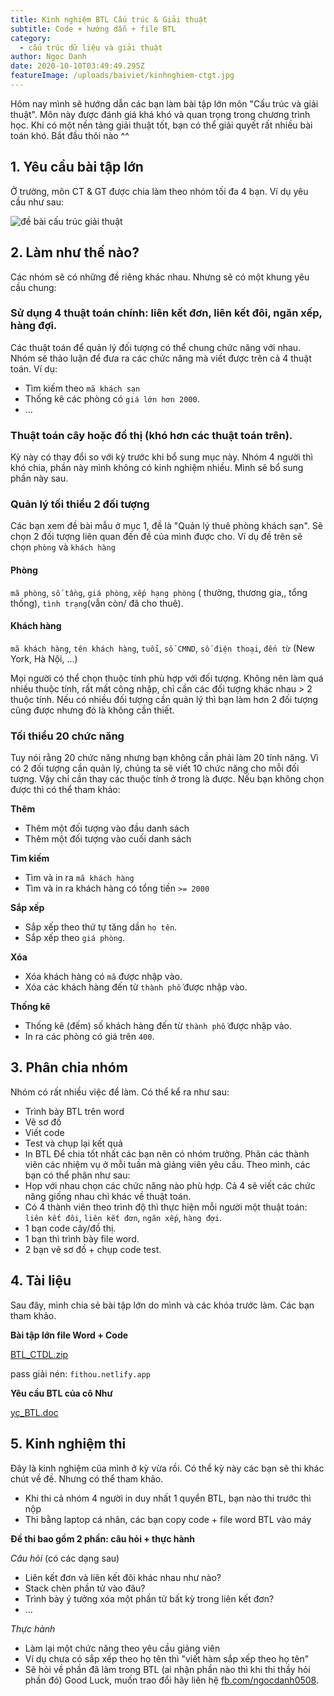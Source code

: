 ```yaml
---
title: Kinh nghiệm BTL Cấu trúc & Giải thuật
subtitle: Code + hướng dẫn + file BTL
category:
  - cấu trúc dữ liệu và giải thuật
author: Ngọc Danh
date: 2020-10-10T03:49:49.295Z
featureImage: /uploads/baiviet/kinhnghiem-ctgt.jpg
---
```

Hôm nay mình sẽ hướng dẫn các bạn làm bài tập lớn môn "Cấu trúc và giải thuật".  Môn này được đánh giá khá khó và quan trọng trong chương trình học. Khi có một nền tảng giải thuật tốt, bạn có thể giải quyết rất nhiều bài toán khó. Bắt đầu thôi nào ^^

## 1. Yêu cầu bài tập lớn

Ở trường, môn CT & GT được chia làm theo nhóm tối đa 4 bạn. Ví dụ yêu cầu như sau:

![đề bài cấu trúc giải thuật](/uploads/baiviet/kinhnghiem-ctgt-debai.jpg)

## 2. Làm như thế nào?

Các nhóm sẽ có những đề riêng khác nhau. Nhưng sẽ có một khung yêu cầu chung:
### Sử dụng 4 thuật toán chính: liên kết đơn, liên kết đôi, ngăn xếp, hàng đợi.
Các thuật toán để quản lý đối tượng có thể chung chức năng với nhau. Nhóm sẽ thảo luận để đưa ra các chức năng mà viết được trên cả 4 thuật toán. Ví dụ:
- Tìm kiếm theo `mã khách sạn` 
- Thống kê các phòng có `giá lớn hơn 2000`.
- ...
### Thuật toán cây hoặc đồ thị (khó hơn các thuật toán trên).
Kỳ này có thay đổi so với kỳ trước khi bổ sung mục này. Nhóm 4 người thì khó chia, phần này mình không có kinh nghiệm nhiều. Mình sẽ bổ sung phần này sau.
### Quản lý tối thiểu 2 đối tượng
Các bạn xem đề bài mẫu ở mục 1, đề là "Quản lý thuê phòng khách sạn". Sẽ chọn 2 đối tượng liên quan đến đề của mình được cho. Ví dụ đề trên sẽ chọn `phòng` và `khách hàng`
  #### Phòng
`mã phòng`, `số tầng`, `giá phòng`, `xếp hạng phòng` ( thường, thương gia,, tổng thống), `tình trạng`(vẫn còn/ đã cho thuê).

  #### Khách hàng
`mã khách hàng`, `tên khách hàng`, `tuổi`, `số CMND`, `số điện thoại`, `đến từ` (New York, Hà Nội, ...)

Mọi người có thể chọn thuộc tính phù hợp với đối tượng. Không nên làm quá nhiều thuộc tính, rất mất công nhập, chỉ cần các đối tượng khác nhau > 2 thuộc tính. Nếu có nhiều đối tượng cần quản lý thì bạn làm hơn 2 đối tượng cũng được nhưng đó là không cần thiết.

### Tối thiểu 20 chức năng
Tuy nói rằng 20 chức năng nhưng bạn không cần phải làm 20 tính năng. Vì có 2 đối tượng cần quản lý, chúng ta sẽ viết 10 chức năng cho mỗi đối tượng. Vậy chỉ cần thay các thuộc tính ở trong là được. Nếu bạn không chọn được thì có thể tham khảo:

**Thêm**

- Thêm một đối tượng vào đầu danh sách
- Thêm một đối tượng vào cuối danh sách

**Tìm kiếm** 
  
- Tìm và in ra `mã khách hàng`
- Tìm và in ra khách hàng có tổng tiền `>= 2000`

**Sắp xếp**
  
- Sắp xếp theo thứ tự tăng dần `họ tên`.
- Sắp xếp theo `giá phòng`.

**Xóa**

- Xóa khách hàng có `mã` được nhập vào.
- Xóa các khách hàng đến từ `thành phố` được nhập vào.

**Thống kê**

- Thống kê (đếm) số khách hàng đến từ `thành phố` được nhập vào.
- In ra các phòng có giá trên `400`.

## 3. Phân chia nhóm

Nhóm có rất nhiều việc để làm. Có thể kể ra như sau:
- Trình bày BTL trên word
- Vẽ sơ đồ 
- Viết code
- Test và chụp lại kết quả
- In BTL
Để chia tốt nhất các bạn nên có nhóm trưởng. Phân các thành viên các nhiệm vụ ở mỗi tuần mà giảng viên yêu cầu. Theo mình, các bạn có thể phân như sau:
- Họp với nhau chọn các chức năng nào phù hợp. Cả 4 sẽ viết các chức năng giống nhau chỉ khác về thuật toán.
- Có 4 thành viên theo trình độ thì thực hiện mỗi người một thuật toán: `liên kết đôi`, `liên kết đơn`, `ngăn xếp`, `hàng đợi`.
- 1 bạn code cây/đồ thị.
- 1 bạn thì trình bày file word.
-  2 bạn vẽ sơ đồ + chụp code test.
## 4. Tài liệu

Sau đây, mình chia sẻ bài tập lớn do mình và các khóa trước làm. Các bạn tham khảo.

**Bài tập lớn file Word + Code**

[BTL_CTDL.zip](https://drive.google.com/file/d/1eEHFah4Ef91EO7GpuPqG6F_8yNwUSWyE/view?usp=sharing)

pass giải nén: `fithou.netlify.app`

**Yêu cầu BTL của cô Như**

[yc_BTL.doc](https://docs.google.com/viewer?a=v&pid=sites&srcid=ZGVmYXVsdGRvbWFpbnxxdXluaG5odTA4Nzl8Z3g6NDE0MDE5ZDZhOWU0ZjY5OQ)

## 5. Kinh nghiệm thi

Đây là kinh nghiệm của mình ở kỳ vừa rồi. Có thể kỳ này các bạn sẽ thi khác chút về đề. Nhưng có thể tham khảo.
- Khi thi cả nhóm 4 người in duy nhất 1 quyển BTL, bạn nào thi trước thì nộp
- Thi bằng laptop cá nhân, các bạn copy code + file word BTL vào máy

**Đề thi bao gồm 2 phần: câu hỏi + thực hành**

_Câu hỏi_ (có các dạng sau)

- Liên kết đơn và liên kết đôi khác nhau như nào?
- Stack chèn phần tử vào đâu? 
- Trình bày ý tưởng xóa một phần tử bất kỳ trong liên kết đơn?
- ...

_Thực hành_

- Làm lại một chức năng theo yêu cầu giảng viên
- Ví dụ chưa có sắp xếp theo họ tên thì "viết hàm sắp xếp theo họ tên"
- Sẽ hỏi về phần đã làm trong BTL (ai nhận phần nào thì khi thi thầy hỏi phần đó)
Good Luck, muốn trao đổi hãy liên hệ [fb.com/ngocdanh0508](https://facebook.com/ngocdanh0508).


